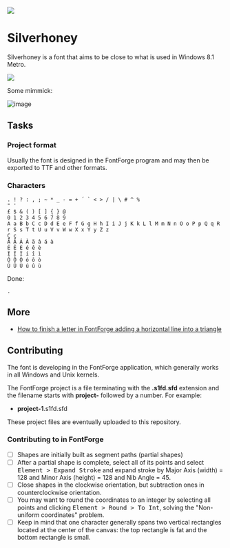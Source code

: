 ![](fontphoto.jpg)

# Silverhoney

Silverhoney is a font that aims to be close to what is used in Windows 8.1 Metro.

![](windows-8.1.png)

Some mimmick:

![image](https://github.com/user-attachments/assets/7acf2333-b43c-4fba-9904-3f4f2269b785)

## Tasks

### Project format

Usually the font is designed in the FontForge program and may then be exported to TTF and other formats.

### Characters

```
. ! ? : , ; ~ * _ - = + ´ ` < > / | \ # ^ %
" '
£ $ & ( ) [ ] { } @
0 1 2 3 4 5 6 7 8 9
A a B b C c D d E e F f G g H h I i J j K k L l M m N n O o P p Q q R r S s T t U u V v W w X x Y y Z z
Ç ç
Ã Â Á À ã â á à
É Ê È é ê è
Í Î Ì í î ì
Ó Ô Ò ó ô ò
Ú Û Ù ú û ù
```

Done:

```
.
```

## More

* [How to finish a letter in FontForge adding a horizontal line into a triangle](https://graphicdesign.stackexchange.com/questions/165667/how-to-finish-a-letter-in-fontforge-adding-a-horizontal-line-into-a-triangle/165671#165671)

## Contributing

The font is developing in the FontForge application, which generally works in all Windows and Unix kernels.

The FontForge project is a file terminating with the **.s1fd.sfd** extension and the filename starts with **project-** followed by a number. For example:

* **project-1**.s1fd.sfd

These project files are eventually uploaded to this repository.

### Contributing to in FontForge

* [ ] Shapes are initially built as segment paths (partial shapes)
* [ ] After a partial shape is complete, select all of its points and select <kbd>Element > Expand Stroke</kbd> and expand stroke by Major Axis (width) = 128 and Minor Axis (height) = 128 and Nib Angle = 45.
* [ ] Close shapes in the clockwise orientation, but subtraction ones in counterclockwise orientation.
* [ ] You may want to round the coordinates to an integer by selecting all points and clicking <kbd>Element > Round > To Int</kbd>, solving the "Non-uniform coordinates" problem.
* [ ] Keep in mind that one character generally spans two vertical rectangles located at the center of the canvas: the top rectangle is fat and the bottom rectangle is small.
